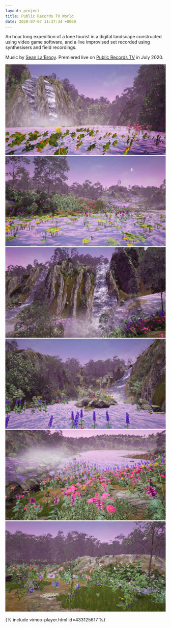 ```yaml
---
layout: project
title: Public Records TV World
date: 2020-07-07 11:37:34 +0000
---
```


An hour long expedition of a lone tourist in a digital landscape constructed using video game software, and a live improvised set recorded using synthesisers and field recordings. 

Music by [Sean La'Brooy](https://albrechtlabrooy.bandcamp.com/). Premiered live on [Public Records TV](http://publicrecords.tv) in July 2020.


![](/assets/public/1.jpg)
![](/assets/public/2.jpg)
![](/assets/public/3.jpg)
![](/assets/public/4.jpg)
![](/assets/public/5.jpg)
![](/assets/public/6.jpg)


{% include vimeo-player.html id=433125617 %}